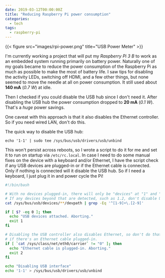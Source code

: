 ```yaml
---
date: 2019-03-12T00:00:00Z
title: "Reducing Raspberry Pi power consumption"
categories:
  - tech
tags:
  - raspberry-pi
---
```


{{< figure src="images/rpi-power.png" title="USB Power Meter" >}}

<!--more-->

I'm currently working a project that will put my _Raspberry Pi 3 B_ to work as an
embedded system running primarily on battery power. Naturally one of my goals
became to reduce the power consumption of the Raspberry Pi as much as possible
to make the most of battery life. I saw tips for disabling the activity LEDs,
switching off HDMI, and a few other things, but none seemed to move the needle
at all on power consumption. It still used about **140 mA** (*0.7 W*) at idle.

Then I checked if you could disable the USB hub since I don't need it.
After disabling the USB hub the power consumption dropped to **20 mA** (*0.1 W*).
That's a *huge* power savings.

One caveat with this approach is that it also disables the Ethernet controller.
So if you need wired LAN, don't do this.

The quick way to disable the USB hub:

```shell
echo '1-1' | sudo tee /sys/bus/usb/drivers/usb/unbind
```

This won't persist across reboots, so I wrote a script to do it for me and set
it to run on startup via `/etc/rc.local`. In case I need to do some manual fixes
on the device with a keyboard and/or Ethernet, I have the script check if any
USB devices are plugged-in or if the Ethernet cable is connected. Only if nothing
is connected will it disable the USB hub. So if I need a keyboard, I just plug
it in and power cycle the Pi!

```bash
#!/bin/bash

# With no devices plugged-in, there will only be "devices" at "1" and "1.1"
# If any devices beyond that are detected, such as 1.2, don't disable USB.
cat /sys/bus/usb/devices/**/devpath | grep -Eq '^[1-9]+\.[2-9]'

if [ $? -eq 0 ]; then
  echo "USB devices attached. Aborting."
  exit 1
fi

# Disabling the USB controller also disables Ethernet, so don't do that
# if there's an Ethernet cable plugged-in.
if [ `cat /sys/class/net/eth0/carrier` != "0" ]; then
  echo "Ethernet cable is plugged-in. Aborting."
  exit 2
fi

echo "Disabling USB interface"
echo '1-1' > /sys/bus/usb/drivers/usb/unbind
```
